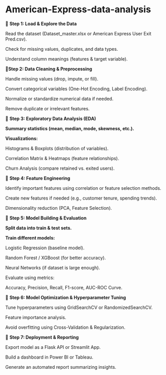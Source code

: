 # American-Express-data-analysis

📌 **Step 1: Load & Explore the Data**

Read the dataset (Dataset_master.xlsx or American Express User Exit Pred.csv).

Check for missing values, duplicates, and data types.

Understand column meanings (features & target variable).

📌**Step 2: Data Cleaning & Preprocessing**

Handle missing values (drop, impute, or fill).

Convert categorical variables (One-Hot Encoding, Label Encoding).

Normalize or standardize numerical data if needed.

Remove duplicate or irrelevant features.

📌 **Step 3: Exploratory Data Analysis (EDA)**

**Summary statistics (mean, median, mode, skewness, etc.).**

**Visualizations:**

Histograms & Boxplots (distribution of variables).

Correlation Matrix & Heatmaps (feature relationships).

Churn Analysis (compare retained vs. exited users).

📌 **Step 4: Feature Engineering**

Identify important features using correlation or feature selection methods.

Create new features if needed (e.g., customer tenure, spending trends).

Dimensionality reduction (PCA, Feature Selection).

📌 **Step 5: Model Building & Evaluation**

**Split data into train & test sets.**

**Train different models:**

Logistic Regression (baseline model).

Random Forest / XGBoost (for better accuracy).

Neural Networks (if dataset is large enough).

Evaluate using metrics:

Accuracy, Precision, Recall, F1-score, AUC-ROC Curve.

📌 **Step 6: Model Optimization & Hyperparameter Tuning**

Tune hyperparameters using GridSearchCV or RandomizedSearchCV.

Feature importance analysis.

Avoid overfitting using Cross-Validation & Regularization.

📌 **Step 7: Deployment & Reporting**

Export model as a Flask API or Streamlit App.

Build a dashboard in Power BI or Tableau.

Generate an automated report summarizing insights.
